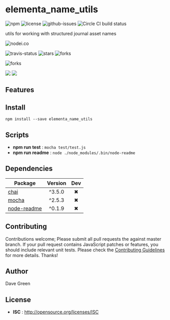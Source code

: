# elementa_name_utils

![npm](https://img.shields.io/npm/v/elementa_name_utils.svg) ![license](https://img.shields.io/npm/l/elementa_name_utils.svg) ![github-issues](https://img.shields.io/github/issues/greendavegreen/elementa_name_utils.svg)  ![Circle CI build status](https://circleci.com/gh/greendavegreen/elementa_name_utils.svg?style=svg)

utils for working with structured journal asset names

![nodei.co](https://nodei.co/npm/elementa_name_utils.png?downloads=true&downloadRank=true&stars=true)

![travis-status](https://img.shields.io/travis/greendavegreen/elementa_name_utils.svg)
![stars](https://img.shields.io/github/stars/greendavegreen/elementa_name_utils.svg)
![forks](https://img.shields.io/github/forks/greendavegreen/elementa_name_utils.svg)

![forks](https://img.shields.io/github/forks/greendavegreen/elementa_name_utils.svg)

![](https://david-dm.org/greendavegreen/elementa_name_utils/status.svg)
![](https://david-dm.org/greendavegreen/elementa_name_utils/dev-status.svg)

## Features


## Install

`npm install --save elementa_name_utils`


## Scripts

 - **npm run test** : `mocha test/test.js`
 - **npm run readme** : `node ./node_modules/.bin/node-readme`

## Dependencies

Package | Version | Dev
--- |:---:|:---:
[chai](https://www.npmjs.com/package/chai) | ^3.5.0 | ✖
[mocha](https://www.npmjs.com/package/mocha) | ^2.5.3 | ✖
[node-readme](https://www.npmjs.com/package/node-readme) | ^0.1.9 | ✖


## Contributing

Contributions welcome; Please submit all pull requests the against master branch. If your pull request contains JavaScript patches or features, you should include relevant unit tests. Please check the [Contributing Guidelines](contributng.md) for more details. Thanks!

## Author

Dave Green

## License

 - **ISC** : http://opensource.org/licenses/ISC
